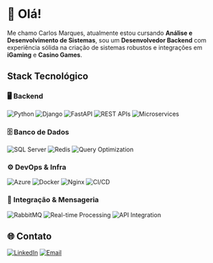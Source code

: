 # 👋 Olá!

Me chamo Carlos Marques, atualmente estou cursando **Análise e Desenvolvimento de Sistemas**, sou um **Desenvolvedor Backend** com experiência sólida na criação de sistemas robustos e integrações em **iGaming** e **Casino Games**.

## Stack Tecnológico

### 🖥️ Backend
![Python](https://img.shields.io/badge/Python-3776AB?style=for-the-badge&logo=python&logoColor=white)
![Django](https://img.shields.io/badge/Django-092E20?style=for-the-badge&logo=django&logoColor=white)
![FastAPI](https://img.shields.io/badge/FastAPI-009688?style=for-the-badge&logo=fastapi&logoColor=white)
![REST APIs](https://img.shields.io/badge/REST%20APIs-005571?style=for-the-badge&logo=swagger&logoColor=white)
![Microservices](https://img.shields.io/badge/Microservices-333333?style=for-the-badge&logo=microgenetics&logoColor=white)

### 🗄️ Banco de Dados
![SQL Server](https://img.shields.io/badge/SQL%20Server-CC2927?style=for-the-badge&logo=microsoftsqlserver&logoColor=white)
![Redis](https://img.shields.io/badge/Redis-DC382D?style=for-the-badge&logo=redis&logoColor=white)
![Query Optimization](https://img.shields.io/badge/Query%20Optimization-4479A1?style=for-the-badge&logo=database&logoColor=white)

### ⚙️ DevOps & Infra
![Azure](https://img.shields.io/badge/Azure-0078D4?style=for-the-badge&logo=microsoftazure&logoColor=white)
![Docker](https://img.shields.io/badge/Docker-2496ED?style=for-the-badge&logo=docker&logoColor=white)
![Nginx](https://img.shields.io/badge/Nginx-009639?style=for-the-badge&logo=nginx&logoColor=white)
![CI/CD](https://img.shields.io/badge/CI%2FCD-000000?style=for-the-badge&logo=githubactions&logoColor=white)

### 🔁 Integração & Mensageria
![RabbitMQ](https://img.shields.io/badge/RabbitMQ-FF6600?style=for-the-badge&logo=rabbitmq&logoColor=white)
![Real-time Processing](https://img.shields.io/badge/Real--time%20Processing-2C3E50?style=for-the-badge&logo=clockify&logoColor=white)
![API Integration](https://img.shields.io/badge/API%20Integration-4B8BBE?style=for-the-badge&logo=api&logoColor=white)

## 🌐 Contato
[![LinkedIn](https://img.shields.io/badge/LinkedIn-0077B5?style=for-the-badge&logo=linkedin&logoColor=white)](https://www.linkedin.com/in/devcarlosmarques/)
[![Email](https://img.shields.io/badge/Email-333333?style=for-the-badge&logo=gmail&logoColor=white)](mailto:dev.carlosmarques@gmail.com)

